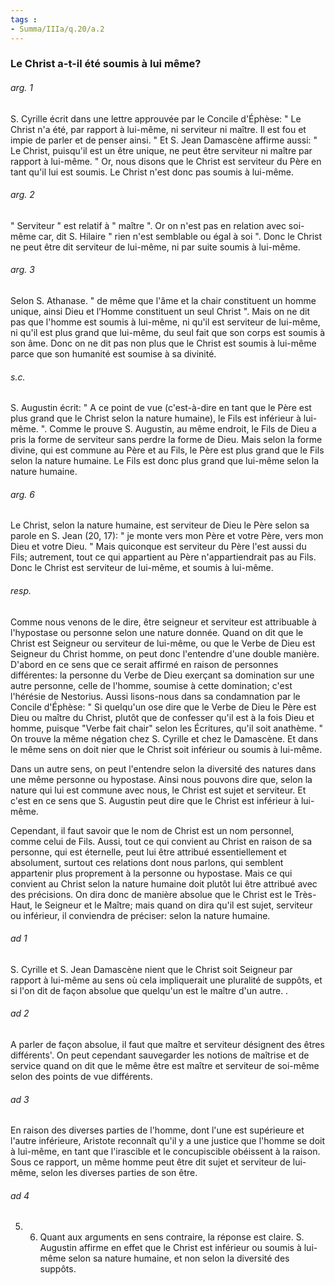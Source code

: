 ```yaml
---
tags : 
- Summa/IIIa/q.20/a.2
---
```


### Le Christ a-t-il été soumis à lui même?

###### arg. 1
S. Cyrille écrit dans une lettre approuvée par le Concile d'Éphèse: " Le Christ n'a été, par rapport à lui-même, ni serviteur ni maître. Il est fou et impie de parler et de penser ainsi. " Et S. Jean Damascène affirme aussi: " Le Christ, puisqu'il est un être unique, ne peut être serviteur ni maître par rapport à lui-même. " Or, nous disons que le Christ est serviteur du Père en tant qu'il lui est soumis. Le Christ n'est donc pas soumis à lui-même. 

###### arg. 2
" Serviteur " est relatif à " maître ". Or on n'est pas en relation avec soi-même car, dit S. Hilaire " rien n'est semblable ou égal à soi ". Donc le Christ ne peut être dit serviteur de lui-même, ni par suite soumis à lui-même. 

###### arg. 3
Selon S. Athanase. " de même que l'âme et la chair constituent un homme unique, ainsi Dieu et l’Homme constituent un seul Christ ". Mais on ne dit pas que l'homme est soumis à lui-même, ni qu'il est serviteur de lui-même, ni qu'il est plus grand que lui-même, du seul fait que son corps est soumis à son âme. Donc on ne dit pas non plus que le Christ est soumis à lui-même parce que son humanité est soumise à sa divinité. 

###### s.c.
S. Augustin écrit: " A ce point de vue (c'est-à-dire en tant que le Père est plus grand que le Christ selon la nature humaine), le Fils est inférieur à lui-même. ". Comme le prouve S. Augustin, au même endroit, le Fils de Dieu a pris la forme de serviteur sans perdre la forme de Dieu. Mais selon la forme divine, qui est commune au Père et au Fils, le Père est plus grand que le Fils selon la nature humaine. Le Fils est donc plus grand que lui-même selon la nature humaine. 

###### arg. 6
Le Christ, selon la nature humaine, est serviteur de Dieu le Père selon sa parole en S. Jean (20, 17): " je monte vers mon Père et votre Père, vers mon Dieu et votre Dieu. " Mais quiconque est serviteur du Père l'est aussi du Fils; autrement, tout ce qui appartient au Père n'appartiendrait pas au Fils. Donc le Christ est serviteur de lui-même, et soumis à lui-même. 

###### resp.
Comme nous venons de le dire, être seigneur et serviteur est attribuable à l'hypostase ou personne selon une nature donnée. Quand on dit que le Christ est Seigneur ou serviteur de lui-même, ou que le Verbe de Dieu est Seigneur du Christ homme, on peut donc l'entendre d'une double manière. D'abord en ce sens que ce serait affirmé en raison de personnes différentes: la personne du Verbe de Dieu exerçant sa domination sur une autre personne, celle de l'homme, soumise à cette domination; c'est l'hérésie de Nestorius. Aussi lisons-nous dans sa condamnation par le Concile d'Éphèse: " Si quelqu'un ose dire que le Verbe de Dieu le Père est Dieu ou maître du Christ, plutôt que de confesser qu'il est à la fois Dieu et homme, puisque "Verbe fait chair" selon les Écritures, qu'il soit anathème. " On trouve la même négation chez S. Cyrille et chez le Damascène. Et dans le même sens on doit nier que le Christ soit inférieur ou soumis à lui-même. 

Dans un autre sens, on peut l'entendre selon la diversité des natures dans une même personne ou hypostase. Ainsi nous pouvons dire que, selon la nature qui lui est commune avec nous, le Christ est sujet et serviteur. Et c'est en ce sens que S. Augustin peut dire que le Christ est inférieur à lui-même. 

Cependant, il faut savoir que le nom de Christ est un nom personnel, comme celui de Fils. Aussi, tout ce qui convient au Christ en raison de sa personne, qui est éternelle, peut lui être attribué essentiellement et absolument, surtout ces relations dont nous parlons, qui semblent appartenir plus proprement à la personne ou hypostase. Mais ce qui convient au Christ selon la nature humaine doit plutôt lui être attribué avec des précisions. On dira donc de manière absolue que le Christ est le Très-Haut, le Seigneur et le Maître; mais quand on dira qu'il est sujet, serviteur ou inférieur, il conviendra de préciser: selon la nature humaine. 

###### ad 1
S. Cyrille et S. Jean Damascène nient que le Christ soit Seigneur par rapport à lui-même au sens où cela impliquerait une pluralité de suppôts, et si l'on dit de façon absolue que quelqu'un est le maître d'un autre. . 

###### ad 2
A parler de façon absolue, il faut que maître et serviteur désignent des êtres différents'. On peut cependant sauvegarder les notions de maîtrise et de service quand on dit que le même être est maître et serviteur de soi-même selon des points de vue différents. 

###### ad 3
En raison des diverses parties de l'homme, dont l'une est supérieure et l'autre inférieure, Aristote reconnaît qu'il y a une justice que l'homme se doit à lui-même, en tant que l'irascible et le concupiscible obéissent à la raison. Sous ce rapport, un même homme peut être dit sujet et serviteur de lui-même, selon les diverses parties de son être. 

###### ad 4
5. 6. Quant aux arguments en sens contraire, la réponse est claire. S. Augustin affirme en effet que le Christ est inférieur ou soumis à lui-même selon sa nature humaine, et non selon la diversité des suppôts. 

